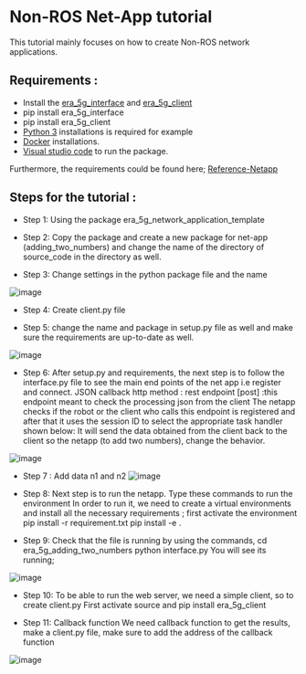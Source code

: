 # Non-ROS Net-App tutorial 

This tutorial mainly focuses on how to create Non-ROS network applications. 

## Requirements :
* Install the [era_5g_interface](https://github.com/5G-ERA/era-5g-interface) and [era_5g_client](https://github.com/5G-ERA/era-5g-client)
* pip install era_5g_interface 
* pip install era_5g_client
* [Python 3](https://www.python.org/downloads/)  installations is required for example 
* [Docker](https://docs.docker.com/compose/install/) installations. 
* [Visual studio code](https://code.visualstudio.com/download) to run the package. 

Furthermore, the requirements could be found here; [Reference-Netapp](https://github.com/5G-ERA/Reference-NetApp) 

## Steps for the tutorial : 
* Step 1: Using the package era_5g_network_application_template

* Step 2: Copy the package and create a new package for net-app (adding_two_numbers) and change the name of the directory of source_code in the directory as well. 

* Step 3: Change settings in the python package file and the name 

![image](../Tutorials/imgs/pythonname.png)


* Step 4: Create client.py file 

* Step 5: change the name and package in setup.py file as well and make sure the requirements are up-to-date as well. 

![image](../Tutorials/imgs/setupname.png)

* Step 6: After setup.py and requirements, the next step is to follow the interface.py file to see the main end points of the net app i.e register and connect. 
JSON callback http method : rest endpoint [post] :this endpoint meant to check the processing json from the client
The netapp checks if the robot or the client who calls this endpoint is registered and after that it uses the session ID to select the appropriate task handler shown below: 
It will send the data obtained from the client back to the client so the netapp (to add two numbers), change the behavior. 

![image](../Tutorials//imgs/approute.png)

* Step 7 : Add data n1 and n2 
![image](../Tutorials/imgs/n1andn2.png)

* Step 8: Next step is to run the netapp. 
Type these commands to run the environment 
In order to run it, we need to create a virtual environments and install all the necessary requirements ; first activate the environment 
pip install -r requirement.txt
pip install -e .

* Step 9: Check that the file is running by using the commands, 
cd era_5g_adding_two_numbers
python interface.py
You will see its running; 

![image](../Tutorials/imgs/running.png)

* Step 10: To be able to run the web server, we need a simple client, so to create client.py 
First activate source and pip install era_5g_client

* Step 11: Callback function 
We need callback function to get the results, make a client.py file, make sure to add the address of the callback function 

![image](../Tutorials/imgs/Callbackfunc.png)










